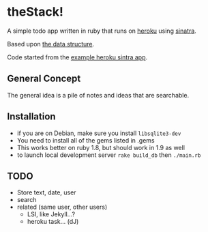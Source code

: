 # theStack!

A simple todo app written in ruby that runs on [heroku][2] using [sinatra][3].

Based upon [the data structure][1]. 

Code started from the [example heroku sintra app][4].

## General Concept

The general idea is a pile of notes and ideas that are searchable.

## Installation 

 * if you are on Debian, make sure you install `libsqlite3-dev`
 * You need to install all of the gems listed in .gems
 * This works better on ruby 1.8, but should work in 1.9 as well
 * to launch local development server `rake build_db` then `./main.rb`

## TODO

 * Store text, date, user
 * search
 * related (same user, other users)
   * LSI, like Jekyll...?
   * heroku task... (dJ)

 [1]: http://en.wikipedia.org/wiki/Stack_(data_structure)
 [2]: http://heroku.com/
 [3]: http://www.sinatrarb.com/
 [4]: http://github.com/sinatra/heroku-sinatra-app

